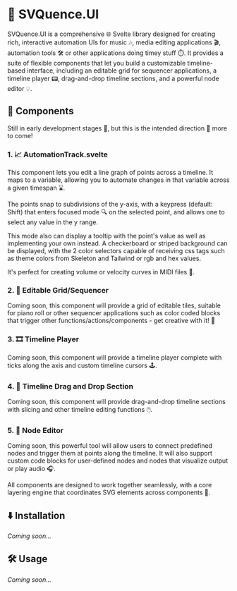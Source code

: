 # 🎵 SVQuence.UI

SVQuence.UI is a comprehensive 🌐 Svelte library designed for creating rich, interactive automation UIs for music 🎶, media editing applications 🎬, automation tools 🛠️ or other applications doing timey stuff ⏱️. It provides a suite of flexible components that let you build a customizable timeline-based interface, including an editable grid for sequencer applications, a timeline player 📟, drag-and-drop timeline sections, and a powerful node editor 💡. 

## 🧩 Components

Still in early development stages 🚧, but this is the intended direction 🙂 more to come!

### 1. 📈 AutomationTrack.svelte

This component lets you edit a line graph of points across a timeline. It maps to a variable, allowing you to automate changes in that variable across a given timespan ⌛.

The points snap to subdivisions of the y-axis, with a keypress (default: Shift) that enters  focused mode 🔍 on the selected point, and allows one to select any value in the y range.  

This mode also can display a tooltip with the point's value as well as implementing your own instead. A checkerboard or striped background can be displayed, with the 2 color selectors capable of receiving css tags such as theme colors from Skeleton and Tailwind or rgb and hex values.  

It's perfect for creating volume or velocity curves in MIDI files 🎵.

### 2. 🎹 Editable Grid/Sequencer

Coming soon, this component will provide a grid of editable tiles, suitable for piano roll or other sequencer applications such as color coded blocks that trigger other functions/actions/components - get creative with it! 🎨

### 3. 🎞️ Timeline Player

Coming soon, this component will provide a timeline player complete with ticks along the axis and custom timeline cursors 🕹️.

### 4. 📏 Timeline Drag and Drop Section

Coming soon, this component will provide drag-and-drop timeline sections with slicing and other timeline editing functions 🖱️.

### 5. 🔌 Node Editor

Coming soon, this powerful tool will allow users to connect predefined nodes and trigger them at points along the timeline. It will also support custom code blocks for user-defined nodes and nodes that visualize output or play audio 🎧.

All components are designed to work together seamlessly, with a core layering engine that coordinates SVG elements across components 🔄.

## ⬇️ Installation

_Coming soon..._

## 🛠️ Usage

_Coming soon..._
